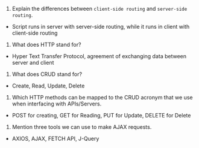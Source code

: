 1.  Explain the differences between `client-side routing` and `server-side routing`.
 - Script runs in server with server-side routing, while it runs in client with client-side routing

1.  What does HTTP stand for?
 - Hyper Text Transfer Protocol, agreement of exchanging data between server and client

1.  What does CRUD stand for?
 - Create, Read, Update, Delete 

1.  Which HTTP methods can be mapped to the CRUD acronym that we use when interfacing with APIs/Servers.
 - POST for creating, GET for Reading, PUT for Update, DELETE for Delete

1.  Mention three tools we can use to make AJAX requests.
 - AXIOS, AJAX, FETCH API, J-Query